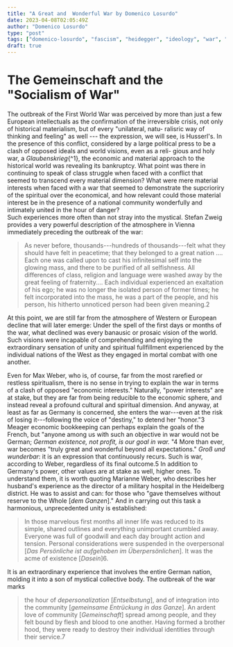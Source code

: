 ```yaml
---
title: "A Great and  Wonderful War by Domenico Losurdo"
date: 2023-04-08T02:05:49Z
author: "Domenico Losurdo"
type: "post"
tags: ["domenico-losurdo", "fascism", "heidegger", "ideology", "war", "idealism"]
draft: true
---
```



# The Gemeinschaft and the "Socialism of War"    

The outbreak of the First World War was perceived by more than just a few
European intellectuals as the confirmation of the irreversible crisis, not only
of historical materialism, but of every "unilateral, natu- ralisric way of
thinking and feeling" as well --- the expression, we will see, is Husserl's. In
the presence of this conflict, considered by a large political press to be a
clash of opposed ideals and world visions, even as a reli- gious and holy war,
a *Glaubenskrieg*{^1}, the economic and material approach to the historical
world was revealing its bankruptcy. What point was there in continuing to speak
of class struggle when faced with a conflict that seemed to transcend every
material dimension? What were mere material interests when faced with a war
that seemed to demonstrate the supcrioriry of the spiritual over the
economical, and how relevant could those material interest be in the presence
of a national community wonderfully and intimately united in the hour of
danger?   
	Such experiences more often than not stray into the mystical. Stefan
Zweig provides a very powerful description of the atmosphere in Vienna
immediately preceding the outbreak of the war:  

> As never before, thousands---hundreds of thousands---felt what they
should have felt in peacetime; that they belonged to a great nation ....  Each
one was called upon to cast his infinitesimal self into the glowing mass, and
there to be purified of all selfishness. All differences of class, religion and
language were washed away by the great feeling of fraternity.... Each
individual experienced an exaltation of his ego; he was no longer the isolated
person of former times; he felt incorporated into the mass, he was a part of
the people, and his person, his hitherto unnoticed person had been given
meaning.2    

At this point, we are still far from the atmosphere of Western or
European decline that will later emerge: Under the spell of the first days
or months of the war, what declined was every banausic or prosaic vision
of the world. Such visions were incapable of comprehending and
enjoying the extraordinary sensation of unity and spiritual fullfillment
experienced by the individual nations of the West as they engaged in
mortal combat with one another.   

Even for Max Weber, who is, of course, far from the most rarefied or restless
spiritualism, there is no sense in trying to explain the war in terms of a
clash of opposed "economic interests." Naturally, "power interests" are at
stake, but they are far from being reducible to the economic sphere, and
instead reveal a profound cultural and spiritual dimension. And anyway, at
least as far as Germany is concerned, she enters the war---even at the risk of
losing it---following the voice of "destiny," to detend her "honor."3 Meager
economic bookkeeping can perhaps explain the goals of the French, but "anyone
among us with such an objective in war would not be German; *German existence,
not profit, is our goal in war.* "4 More than ever, war becomes "truly great
and wonderful beyond all expectations." *Groß und wunderbar*: it is an
expression that continuously recurs. Such is war, according to Weber,
regardless of its final outcome.5 In addition to Germany's power, other values
are at stake as well, higher ones. To understand them, it is worth quoting
Marianne Weber, who describes her husband's experience as the director of a
military hospital in the Heidelberg district. He was to assist and can: for
those who "gave themselves without reserve to the Whole [*dem Ganzen*]." And in
carrying out this task a harmonious, unprecedented unity is established:  

> In those marvelous first months all inner life was reduced to its simple,
shared outlines and everything unimportant crumbled away. Everyone was full of
goodwill and each day brought action and tension. Personal considerations were
suspended in the overpersonal [*Das Persönliche ist aufgehoben im
Überpersönlichen*]. It was the acme of existence [*Dasein*]6.   

It is an extraordinary experience that involves the entire German nation,
molding it into a son of mystical collective body. The outbreak of the war
marks    

> the hour of *depersonalization* [*Entselbstung*], and of integration into
the community [*gemeinsame Entrückung in das Ganze*]. An ardent love
of community [*Gemeinschaft*] spread among people, and they felt
bound by flesh and blood to one another. Having formed a brother hood, they were ready to destroy their individual identities through
their service.7     

